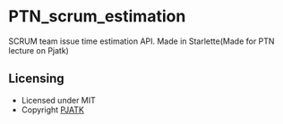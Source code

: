 # PTN_scrum_estimation
SCRUM team issue time estimation API. Made in Starlette(Made for PTN lecture on Pjatk) 

## Licensing

- Licensed under MIT 
- Copyright [PJATK](https://gdansk.pja.edu.pl/pl/)
